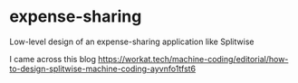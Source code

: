 # expense-sharing
Low-level design of an expense-sharing application like Splitwise

I came across this blog https://workat.tech/machine-coding/editorial/how-to-design-splitwise-machine-coding-ayvnfo1tfst6
